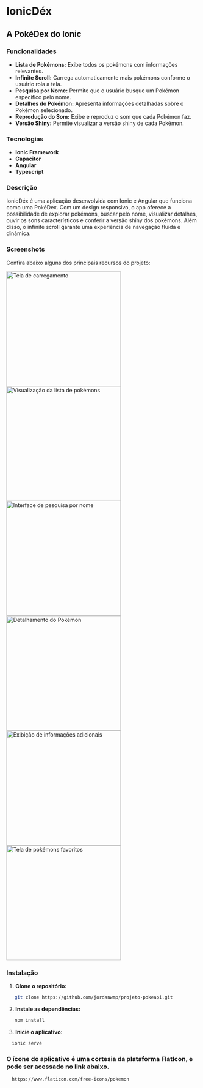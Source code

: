 # IonicDéx

## A PokéDex do Ionic

### Funcionalidades

- **Lista de Pokémons:** Exibe todos os pokémons com informações relevantes.  
- **Infinite Scroll:** Carrega automaticamente mais pokémons conforme o usuário rola a tela.  
- **Pesquisa por Nome:** Permite que o usuário busque um Pokémon específico pelo nome.  
- **Detalhes do Pokémon:** Apresenta informações detalhadas sobre o Pokémon selecionado.  
- **Reprodução do Som:** Exibe e reproduz o som que cada Pokémon faz.  
- **Versão Shiny:** Permite visualizar a versão shiny de cada Pokémon.

### Tecnologias

- **Ionic Framework**
- **Capacitor**
- **Angular**
- **Typescript**

### Descrição

IonicDéx é uma aplicação desenvolvida com Ionic e Angular que funciona como uma PokéDex. Com um design responsivo, o app oferece a possibilidade de explorar pokémons, buscar pelo nome, visualizar detalhes, ouvir os sons característicos e conferir a versão shiny dos pokémons. Além disso, o infinite scroll garante uma experiência de navegação fluída e dinâmica.

### Screenshots

Confira abaixo alguns dos principais recursos do projeto:

<img src="./mockups/1_loading.png" alt="Tela de carregamento" width="300" />
<img src="./mockups/2_lista.png" alt="Visualização da lista de pokémons" width="300" />
<img src="./mockups/3_pesquisa.png" alt="Interface de pesquisa por nome" width="300" />
<img src="./mockups/4_detalhe.png" alt="Detalhamento do Pokémon" width="300" />
<img src="./mockups/5_info.png" alt="Exibição de informações adicionais" width="300" />
<img src="./mockups/6_favoritos.png" alt="Tela de pokémons favoritos" width="300" />


### Instalação

1. **Clone o repositório:**

```bash
   git clone https://github.com/jordanwmp/projeto-pokeapi.git
```

2. **Instale as dependências:**

```bash
   npm install
```

3. **Inicie o aplicativo:**

```bash
  ionic serve
```

### O ícone do aplicativo é uma cortesia da plataforma FlatIcon, e pode ser acessado no link abaixo.

```bash
  https://www.flaticon.com/free-icons/pokemon
```
